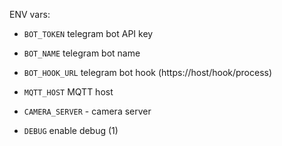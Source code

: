 ENV vars:
- `BOT_TOKEN` telegram bot API key
- `BOT_NAME` telegram bot name
- `BOT_HOOK_URL` telegram bot hook (https://host/hook/process)
- `MQTT_HOST` MQTT host

- `CAMERA_SERVER` - camera server
- `DEBUG` enable debug (1)